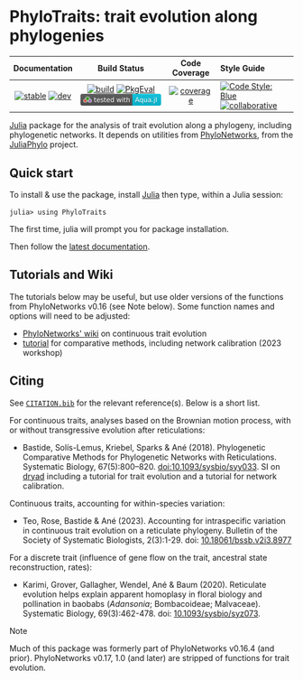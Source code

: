 # PhyloTraits: trait evolution along phylogenies

|**Documentation**| **Build Status** | **Code Coverage**   | **Style Guide** |
|:---------------:|:----------------:|:-------------------:|:----------------|
|[![stable][docs-stable-img]][docs-stable-url] [![dev][docs-dev-img]][docs-dev-url] | [![build][build-img]][build-url] [![PkgEval][pgkeval-img]][pgkeval-url] [![aqua][aqua-img]][aqua-url] | [![coverage][codecov-img]][codecov-url] | [![Code Style: Blue][style-img]][style-url] [![collaborative][colprac-img]][colprac-url]

[docs-stable-img]: https://img.shields.io/badge/docs-stable-blue.svg
[docs-stable-url]: https://JuliaPhylo.github.io/PhyloTraits.jl/stable/
[docs-dev-img]: https://img.shields.io/badge/docs-dev-blue.svg
[docs-dev-url]: https://JuliaPhylo.github.io/PhyloTraits.jl/dev/

[build-img]: https://github.com/JuliaPhylo/PhyloTraits.jl/actions/workflows/CI.yml/badge.svg?branch=main
[build-url]: https://github.com/JuliaPhylo/PhyloTraits.jl/actions/workflows/CI.yml?query=branch%3Amain
[pgkeval-img]: https://JuliaCI.github.io/NanosoldierReports/pkgeval_badges/P/PhyloTraits.svg
[pgkeval-url]: https://JuliaCI.github.io/NanosoldierReports/pkgeval_badges/P/PhyloTraits.html
[aqua-img]: https://raw.githubusercontent.com/JuliaTesting/Aqua.jl/master/badge.svg
[aqua-url]: https://github.com/JuliaTesting/Aqua.jl

[codecov-img]: https://codecov.io/gh/JuliaPhylo/PhyloTraits.jl/branch/main/graph/badge.svg
[codecov-url]: https://codecov.io/gh/JuliaPhylo/PhyloTraits.jl

[style-img]: https://img.shields.io/badge/code%20style-blue-4495d1.svg
[style-url]: https://github.com/invenia/BlueStyle
<!-- ColPrac: Contributor's Guide on Collaborative Practices for Community Packages -->
[colprac-img]: https://img.shields.io/badge/ColPrac-Contributor's%20Guide-blueviolet
[colprac-url]: https://github.com/SciML/ColPrac

[Julia](http://julialang.org/) package for the analysis of trait evolution along
a phylogeny, including phylogenetic networks. It depends on utilities from
[PhyloNetworks](https://github.com/JuliaPhylo/PhyloNetworks.jl),
from the [JuliaPhylo](https://github.com/JuliaPhylo) project.

## Quick start

To install & use the package, install [Julia](https://julialang.org/downloads/)
then type, within a Julia session:
```julia-repl
julia> using PhyloTraits
```
The first time, julia will prompt you for package installation.

Then follow the [latest documentation][docs-dev-url].

## Tutorials and Wiki

The tutorials below may be useful, but use older versions of the functions
from PhyloNetworks v0.16 (see Note below).
Some function names and options will need to be
adjusted:
- [PhyloNetworks' wiki](https://github.com/JuliaPhylo/PhyloNetworks.jl/wiki/Continuous-trait-evolution)
  on continuous trait evolution
- [tutorial](https://cecileane.github.io/networkPCM-workshop/) for
  comparative methods, including network calibration (2023 workshop)

## Citing

See [`CITATION.bib`](CITATION.bib) for the relevant reference(s).
Below is a short list.

For continuous traits, analyses based on the Brownian motion process,
with or without transgressive evolution after reticulations:

- Bastide, Solís-Lemus, Kriebel, Sparks & Ané (2018).
  Phylogenetic Comparative Methods for Phylogenetic Networks with Reticulations.
  Systematic Biology, 67(5):800–820.
  [doi:10.1093/sysbio/syy033](https://doi.org/10.1093/sysbio/syy033).
  SI on [dryad](http://dx.doi.org/10.5061/dryad.nt2g6)
  including a tutorial for trait evolution
  and a tutorial for network calibration.

Continuous traits, accounting for within-species variation:

- Teo, Rose, Bastide & Ané (2023).
  Accounting for intraspecific variation in continuous trait evolution
  on a reticulate phylogeny.
  Bulletin of the Society of Systematic Biologists, 2(3):1-29.
  doi: [10.18061/bssb.v2i3.8977](https://doi.org/10.18061/bssb.v2i3.8977)

For a discrete trait (influence of gene flow on the trait,
ancestral state reconstruction, rates):

- Karimi, Grover, Gallagher, Wendel, Ané & Baum (2020). Reticulate evolution
  helps explain apparent homoplasy in floral biology and pollination in baobabs
  (*Adansonia*; Bombacoideae; Malvaceae).
  Systematic Biology,
  69(3):462-478. doi: [10.1093/sysbio/syz073](https://academic.oup.com/sysbio/advance-article/doi/10.1093/sysbio/syz073/5613901?guestAccessKey=a32e7dd3-27fd-4a13-b171-7ff5d6da0e01).

> [!NOTE]
> Much of this package was formerly part of PhyloNetworks v0.16.4 (and prior).
> PhyloNetworks v0.17, 1.0 (and later) are stripped of functions for trait evolution.
